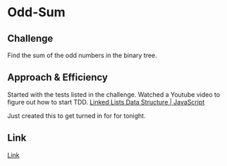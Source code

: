 # Odd-Sum

## Challenge

Find the sum of the odd numbers in the binary tree.

## Approach & Efficiency

Started with the tests listed in the challenge. Watched a Youtube video to figure out how to start TDD. [Linked Lists Data Structure | JavaScript](https://www.youtube.com/watch?v=ZBdE8DElQQU)

Just created this to get turned in for for tonight.

## Link

[Link](https://github.com/vbchomp/data-structures-and-algorithms/tree/main/javascript/binary_tree/README-tree-odd-sum.md)
